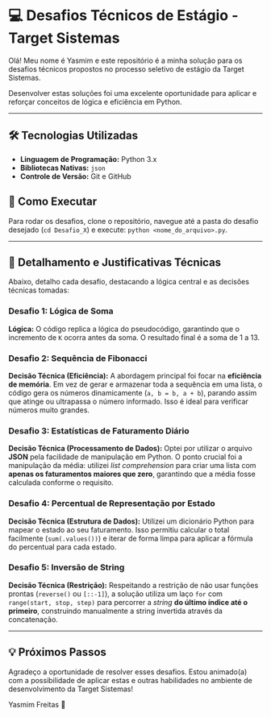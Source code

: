 # 💻 Desafios Técnicos de Estágio - Target Sistemas

Olá! Meu nome é Yasmim e este repositório é a minha solução para os desafios técnicos propostos no processo seletivo de estágio da Target Sistemas.

Desenvolver estas soluções foi uma excelente oportunidade para aplicar e reforçar conceitos de lógica e eficiência em Python.

---

## 🛠️ Tecnologias Utilizadas

* **Linguagem de Programação:** Python 3.x
* **Bibliotecas Nativas:** `json`
* **Controle de Versão:** Git e GitHub

## 🚀 Como Executar

Para rodar os desafios, clone o repositório, navegue até a pasta do desafio desejado (`cd Desafio_X`) e execute: `python <nome_do_arquivo>.py`.

---

## 📝 Detalhamento e Justificativas Técnicas

Abaixo, detalho cada desafio, destacando a lógica central e as decisões técnicas tomadas:

### Desafio 1: Lógica de Soma
**Lógica:** O código replica a lógica do pseudocódigo, garantindo que o incremento de `K` ocorra antes da soma. O resultado final é a soma de 1 a 13.

### Desafio 2: Sequência de Fibonacci
**Decisão Técnica (Eficiência):** A abordagem principal foi focar na **eficiência de memória**. Em vez de gerar e armazenar toda a sequência em uma lista, o código gera os números dinamicamente (`a, b = b, a + b`), parando assim que atinge ou ultrapassa o número informado. Isso é ideal para verificar números muito grandes.

### Desafio 3: Estatísticas de Faturamento Diário
**Decisão Técnica (Processamento de Dados):** Optei por utilizar o arquivo **JSON** pela facilidade de manipulação em Python. O ponto crucial foi a manipulação da média: utilizei *list comprehension* para criar uma lista com **apenas os faturamentos maiores que zero**, garantindo que a média fosse calculada conforme o requisito.

### Desafio 4: Percentual de Representação por Estado
**Decisão Técnica (Estrutura de Dados):** Utilizei um dicionário Python para mapear o estado ao seu faturamento. Isso permitiu calcular o total facilmente (`sum(.values())`) e iterar de forma limpa para aplicar a fórmula do percentual para cada estado.

### Desafio 5: Inversão de String
**Decisão Técnica (Restrição):** Respeitando a restrição de não usar funções prontas (`reverse()` ou `[::-1]`), a solução utiliza um laço `for` com `range(start, stop, step)` para percorrer a *string* **do último índice até o primeiro**, construindo manualmente a string invertida através da concatenação.

---

## 💡 Próximos Passos

Agradeço a oportunidade de resolver esses desafios. Estou animado(a) com a possibilidade de aplicar estas e outras habilidades no ambiente de desenvolvimento da Target Sistemas!

Yasmim Freitas 🧡